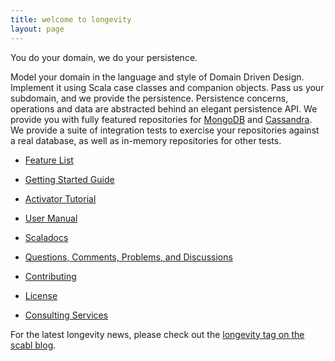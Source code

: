 ```yaml
---
title: welcome to longevity
layout: page
---
```


<div class = "tagline">You do your domain, we do your persistence.</div>

Model your domain in the language and style of Domain Driven
Design. Implement it using Scala case classes and companion
objects. Pass us your subdomain, and we provide the
persistence. Persistence concerns, operations and data are abstracted
behind an elegant persistence API. We provide you with fully featured
repositories for [MongoDB](https://www.mongodb.org/) and
[Cassandra](http://cassandra.apache.org/). We provide a suite of
integration tests to exercise your repositories against a real
database, as well as in-memory repositories for other tests.

- [Feature List](feature-list.html)
- [Getting Started Guide](getting-started)
- [Activator Tutorial](activator.html)
- [User Manual](manual)
- [Scaladocs](scaladocs)

- [Questions, Comments, Problems, and Discussions](discussions.html)
- [Contributing](contributing.html)
- [License](license.html)
- [Consulting Services](by-design.html)

For the latest longevity news, please check out the [longevity tag on
the scabl blog](http://scabl.blogspot.com/search/label/longevity).
